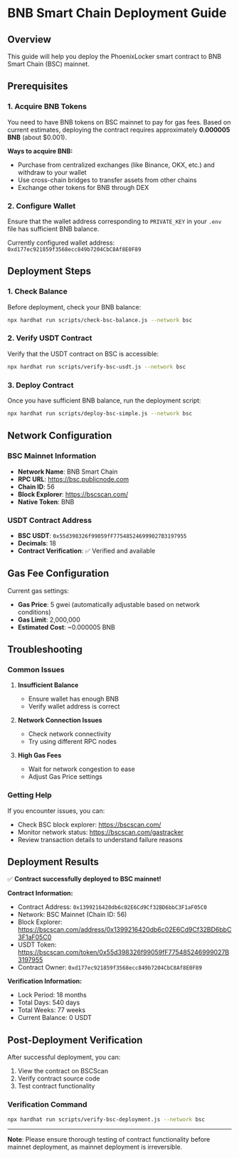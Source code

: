 # BNB Smart Chain Deployment Guide

## Overview

This guide will help you deploy the PhoenixLocker smart contract to BNB Smart Chain (BSC) mainnet.

## Prerequisites

### 1. Acquire BNB Tokens

You need to have BNB tokens on BSC mainnet to pay for gas fees. Based on current estimates, deploying the contract requires approximately **0.000005 BNB** (about $0.001).

**Ways to acquire BNB:**
- Purchase from centralized exchanges (like Binance, OKX, etc.) and withdraw to your wallet
- Use cross-chain bridges to transfer assets from other chains
- Exchange other tokens for BNB through DEX

### 2. Configure Wallet

Ensure that the wallet address corresponding to `PRIVATE_KEY` in your `.env` file has sufficient BNB balance.

Currently configured wallet address: `0xd177ec921859f3568ecc849b7204CbC8Af8E0F89`

## Deployment Steps

### 1. Check Balance

Before deployment, check your BNB balance:

```bash
npx hardhat run scripts/check-bsc-balance.js --network bsc
```

### 2. Verify USDT Contract

Verify that the USDT contract on BSC is accessible:

```bash
npx hardhat run scripts/verify-bsc-usdt.js --network bsc
```

### 3. Deploy Contract

Once you have sufficient BNB balance, run the deployment script:

```bash
npx hardhat run scripts/deploy-bsc-simple.js --network bsc
```

## Network Configuration

### BSC Mainnet Information

- **Network Name**: BNB Smart Chain
- **RPC URL**: https://bsc.publicnode.com
- **Chain ID**: 56
- **Block Explorer**: https://bscscan.com/
- **Native Token**: BNB

### USDT Contract Address

- **BSC USDT**: `0x55d398326f99059fF775485246999027B3197955`
- **Decimals**: 18
- **Contract Verification**: ✅ Verified and available

## Gas Fee Configuration

Current gas settings:
- **Gas Price**: 5 gwei (automatically adjustable based on network conditions)
- **Gas Limit**: 2,000,000
- **Estimated Cost**: ~0.000005 BNB

## Troubleshooting

### Common Issues

1. **Insufficient Balance**
   - Ensure wallet has enough BNB
   - Verify wallet address is correct

2. **Network Connection Issues**
   - Check network connectivity
   - Try using different RPC nodes

3. **High Gas Fees**
   - Wait for network congestion to ease
   - Adjust Gas Price settings

### Getting Help

If you encounter issues, you can:
- Check BSC block explorer: https://bscscan.com/
- Monitor network status: https://bscscan.com/gastracker
- Review transaction details to understand failure reasons

## Deployment Results

✅ **Contract successfully deployed to BSC mainnet!**

**Contract Information:**
- Contract Address: `0x1399216420db6c02E6Cd9Cf32BD6bbC3F1aF05C0`
- Network: BSC Mainnet (Chain ID: 56)
- Block Explorer: https://bscscan.com/address/0x1399216420db6c02E6Cd9Cf32BD6bbC3F1aF05C0
- USDT Token: https://bscscan.com/token/0x55d398326f99059fF775485246999027B3197955
- Contract Owner: `0xd177ec921859f3568ecc849b7204CbC8Af8E0F89`

**Verification Information:**
- Lock Period: 18 months
- Total Days: 540 days
- Total Weeks: 77 weeks
- Current Balance: 0 USDT

## Post-Deployment Verification

After successful deployment, you can:
1. View the contract on BSCScan
2. Verify contract source code
3. Test contract functionality

### Verification Command

```bash
npx hardhat run scripts/verify-bsc-deployment.js --network bsc
```

---

**Note**: Please ensure thorough testing of contract functionality before mainnet deployment, as mainnet deployment is irreversible.